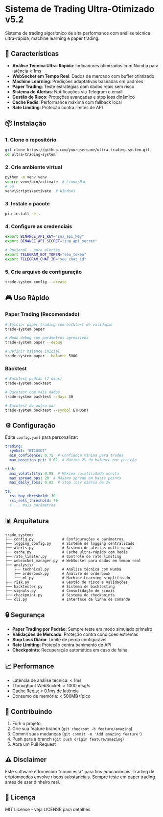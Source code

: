 # Sistema de Trading Ultra-Otimizado v5.2

Sistema de trading algorítmico de alta performance com análise técnica ultra-rápida, machine learning e paper trading.

## 🚀 Características

- **Análise Técnica Ultra-Rápida**: Indicadores otimizados com Numba para latência < 1ms
- **WebSocket em Tempo Real**: Dados de mercado com buffer otimizado
- **Machine Learning**: Predições adaptativas baseadas em padrões
- **Paper Trading**: Teste estratégias com dados reais sem risco
- **Sistema de Alertas**: Notificações via Telegram e email
- **Gestão de Risco**: Proteções avançadas e stop loss dinâmico
- **Cache Redis**: Performance máxima com fallback local
- **Rate Limiting**: Proteção contra limites de API

## 📦 Instalação

### 1. Clone o repositório
```bash
git clone https://github.com/yourusername/ultra-trading-system.git
cd ultra-trading-system
```

### 2. Crie ambiente virtual
```bash
python -m venv venv
source venv/bin/activate  # Linux/Mac
# ou
venv\Scripts\activate  # Windows
```

### 3. Instale o pacote
```bash
pip install -e .
```

### 4. Configure as credenciais
```bash
export BINANCE_API_KEY="sua_api_key"
export BINANCE_API_SECRET="sua_api_secret"

# Opcional - para alertas
export TELEGRAM_BOT_TOKEN="seu_token"
export TELEGRAM_CHAT_ID="seu_chat_id"
```

### 5. Crie arquivo de configuração
```bash
trade-system config --create
```

## 🎮 Uso Rápido

### Paper Trading (Recomendado)
```bash
# Iniciar paper trading com backtest de validação
trade-system paper

# Modo debug com parâmetros agressivos
trade-system paper --debug

# Definir balance inicial
trade-system paper --balance 5000
```

### Backtest
```bash
# Backtest padrão (7 dias)
trade-system backtest

# Backtest com mais dados
trade-system backtest --days 30

# Backtest de outro par
trade-system backtest --symbol ETHUSDT
```

## ⚙️ Configuração

Edite `config.yaml` para personalizar:

```yaml
trading:
  symbol: "BTCUSDT"
  min_confidence: 0.75  # Confiança mínima para trades
  max_position_pct: 0.02  # Máximo 2% do balance por posição

risk:
  max_volatility: 0.05  # Máxima volatilidade aceita
  max_spread_bps: 20  # Máximo spread em basis points
  max_daily_loss: 0.02  # Stop loss diário de 2%

ta:
  rsi_buy_threshold: 30
  rsi_sell_threshold: 70
  # ... mais parâmetros
```

## 📊 Arquitetura

```
trade_system/
├── config.py             # Configurações e parâmetros
├── logging_config.py     # Sistema de logging centralizado
├── alerts.py             # Sistema de alertas multi-canal
├── cache.py              # Cache ultra-rápido com Redis
├── rate_limiter.py       # Controle de rate limiting
├── websocket_manager.py  # WebSocket para dados em tempo real
├── analysis/
│   ├── technical.py      # Análise técnica com Numba
│   ├── orderbook.py      # Análise de orderbook
│   └── ml.py             # Machine Learning simplificado
├── risk.py               # Gestão de risco e validações
├── backtester.py         # Sistema de backtesting
├── signals.py            # Consolidação de sinais
├── checkpoint.py         # Sistema de checkpoints
└── cli.py                # Interface de linha de comando
```

## 🔒 Segurança

- **Paper Trading por Padrão**: Sempre teste em modo simulado primeiro
- **Validações de Mercado**: Proteção contra condições extremas
- **Stop Loss Diário**: Limite de perda configurável
- **Rate Limiting**: Proteção contra banimento de API
- **Checkpoints**: Recuperação automática em caso de falha

## 📈 Performance

- Latência de análise técnica: < 1ms
- Throughput WebSocket: > 1000 msg/s
- Cache Redis: < 0.1ms de latência
- Consumo de memória: < 500MB típico

## 🤝 Contribuindo

1. Fork o projeto
2. Crie sua feature branch (`git checkout -b feature/amazing`)
3. Commit suas mudanças (`git commit -m 'Add amazing feature'`)
4. Push para a branch (`git push origin feature/amazing`)
5. Abra um Pull Request

## ⚠️ Disclaimer

Este software é fornecido "como está" para fins educacionais. Trading de criptomoedas envolve riscos substanciais. Sempre teste em paper trading antes de usar dinheiro real.

## 📝 Licença

MIT License - veja LICENSE para detalhes.
